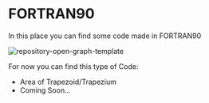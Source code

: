 # FORTRAN90

In this place you can find some code made in FORTRAN90

![repository-open-graph-template](https://github.com/user-attachments/assets/ef9f7471-09ba-4ed2-906e-f1daa8b14ce2)


For now you can find this type of Code:
  - Area of Trapezoid/Trapezium
  - Coming Soon...
